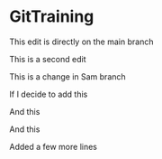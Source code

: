 # GitTraining

This edit is directly on the main branch

This is a second edit

This is a change in Sam branch

If I decide to add this

And this

And this

Added a few more lines